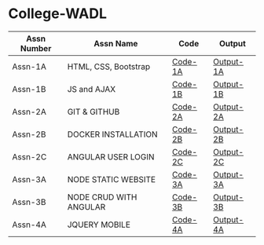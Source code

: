 # College-WADL

Assn Number| Assn Name  | Code | Output |
------------- | ------------- |------------- |------------- |
Assn-1A | HTML, CSS, Bootstrap | [Code-1A](https://github.com/Akash-213/College-WADL/tree/main/assn-1A) | [Output-1A](https://github.com/Akash-213/College-WADL/blob/main/assn-1A/33241-WADL-Assn1A-AkashK.pdf)|
Assn-1B | JS and AJAX| [Code-1B](https://github.com/Akash-213/College-WADL/tree/main/assn-1B) | [Output-1B](https://github.com/Akash-213/College-WADL/blob/main/assn-1A/33241-WADL-Assn1B-AkashK.pdf)|
Assn-2A | GIT & GITHUB | [Code-2A](https://github.com/Akash-213/College-WADL/tree/main/assn-2A) | [Output-2A](https://github.com/Akash-213/College-WADL/blob/main/assn-2A/33241-WADL-Assn1A-AkashK.pdf)|
Assn-2B | DOCKER INSTALLATION| [Code-2B](https://github.com/Akash-213/College-WADL/tree/main/assn-2B) | [Output-2B](https://github.com/Akash-213/College-WADL/blob/main/assn-2B/33241-WADL-Assn1A-AkashK.pdf)|
Assn-2C | ANGULAR USER LOGIN| [Code-2C](https://github.com/Akash-213/College-WADL/tree/main/assn-2C) | [Output-2C](https://github.com/Akash-213/College-WADL/blob/main/assn-2C/33241-WADL-Assn1A-AkashK.pdf)|
Assn-3A | NODE STATIC WEBSITE| [Code-3A](https://github.com/Akash-213/College-WADL/tree/main/assn-3A) | [Output-3A](https://github.com/Akash-213/College-WADL/blob/main/assn-3A/33241-WADL-Assn1A-AkashK.pdf)|
Assn-3B | NODE CRUD WITH ANGULAR| [Code-3B](https://github.com/Akash-213/College-WADL/tree/main/assn-3B) | [Output-3B](https://github.com/Akash-213/College-WADL/blob/main/assn-3B/33241-WADL-Assn1A-AkashK.pdf)|
Assn-4A | JQUERY MOBILE| [Code-4A](https://github.com/Akash-213/College-WADL/tree/main/assn-4A) | [Output-4A](https://github.com/Akash-213/College-WADL/blob/main/assn-4A/33241-WADL-Assn1A-AkashK.pdf)|
